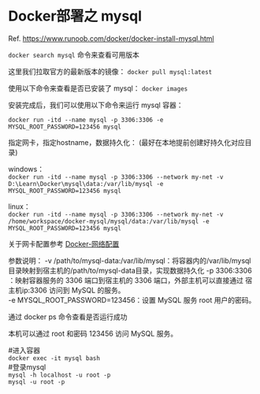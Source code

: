 # Docker部署之 mysql

Ref. https://www.runoob.com/docker/docker-install-mysql.html

`docker search mysql` 
命令来查看可用版本

这里我们拉取官方的最新版本的镜像：
`docker pull mysql:latest`

使用以下命令来查看是否已安装了 mysql：
`docker images`

安装完成后，我们可以使用以下命令来运行 mysql 容器：

`docker run -itd --name mysql -p 3306:3306 -e MYSQL_ROOT_PASSWORD=123456 mysql`

指定网卡，指定hostname，数据持久化： (最好在本地提前创建好持久化对应目录)

windows：  
`docker run -itd --name mysql -p 3306:3306 --network my-net -v D:\Learn\Docker\mysql\data:/var/lib/mysql -e MYSQL_ROOT_PASSWORD=123456 mysql`

linux：  
`docker run -itd --name mysql -p 3306:3306 --network my-net -v /home/workspace/docker-mysql/mysql/data:/var/lib/mysql -e MYSQL_ROOT_PASSWORD=123456 mysql`


关于网卡配置参考 [Docker-网络配置](/markdown/Docker.md#docker-网络配置)


参数说明：
-v /path/to/mysql-data:/var/lib/mysql：将容器内的/var/lib/mysql目录映射到宿主机的/path/to/mysql-data目录，实现数据持久化
-p 3306:3306 ：映射容器服务的 3306 端口到宿主机的 3306 端口，外部主机可以直接通过 宿主机ip:3306 访问到 MySQL 的服务。  
-e MYSQL_ROOT_PASSWORD=123456：设置 MySQL 服务 root 用户的密码。


通过 docker ps 命令查看是否运行成功

本机可以通过 root 和密码 123456 访问 MySQL 服务。


#进入容器  
`docker exec -it mysql bash`  
#登录mysql  
`mysql -h localhost -u root -p`  
`mysql -u root -p`





